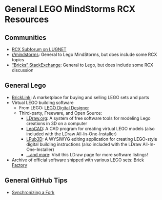 # General LEGO MindStorms RCX Resources

## Communities
* [RCX Subforum on LUGNET](https://news.lugnet.com/robotics/rcx/)
* [r/mindstorms](http://mindstorms.reddit.com/): General to Lego MindStorms, but does include some RCX topics
* [“Bricks” StackExchange](https://bricks.stackexchange.com/): General to Lego, but does include some RCX discussion

## General Lego
* [BrickLink](https://www.bricklink.com/):  A marketplace for buying and selling LEGO sets and parts
* Virtual LEGO building software
  + From LEGO:  [LEGO Digital Designer](https://www.lego.com/en-us/ldd)
  + Third-party, Freeware, and Open Source:
    - [LDraw.org](https://ldraw.org/):  A system of free software tools for modeling Lego creations in 3D on a computer
    - [LeoCAD](http://www.leocad.org/):  A CAD program for creating virtual LEGO models (also included with the LDraw All-In-One-Installer)
    - [LPub3D](https://lpub3d.sf.net/):  A WYSIWYG editing application for creating LEGO-style digital building instructions (also included with the LDraw All-In-One-Installer)
    - […and more](https://www.ldraw.org/downloads-2/third-party-software.html):  Visit this LDraw page for more software listings!
* Archive of official software shipped with various LEGO sets:  [Brick Factory](https://www.brickfactory.info/iso/)

## General GitHub Tips
* [Synchronizing a Fork](https://github.community/t5/How-to-use-Git-and-GitHub/Syncing-a-fork-leaves-me-one-commit-ahead-of-upstream-master/m-p/17711#M5346)


[StackOverflow-DetachFork]: # (https://stackoverflow.com/q/16052477)

[GitHub-DetachFork]: # (https://help.github.com/en/github/setting-up-and-managing-your-github-profile/why-are-my-contributions-not-showing-up-on-my-profile#commit-was-made-in-a-fork)

[Purge Git history to reduce space]: # (https://stackoverflow.com/a/13102849 ; see also `git reflog` comment posted October 27, 2020, on that answer)

[Reduce Git repository size]: # (https://stackoverflow.com/q/2116778)

[Markdown-Comments]: # (https://stackoverflow.com/a/32190021)

[Private Download Link for Lego.NET]: # (http://www.dcl.hpi.uni-potsdam.de/research/lego.NET/download.htm?&uid=002dd0fd1cfe6c5608f41fc466b25aae)
